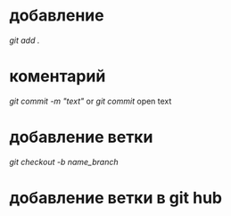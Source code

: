 # добавление
*git add .*
# коментарий
*git commit -m "text"* or *git commit*  open text 
# добавление ветки
*git checkout -b name_branch*
# добавление ветки в git hub
